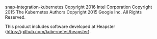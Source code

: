 snap-integration-kubernetes
Copyright 2016 Intel Corporation
Copyright 2015 The Kubernetes Authors
Copyright 2015 Google Inc. All Rights Reserved.

This product includes software developed at
Heapster (https://github.com/kubernetes/heapster).
